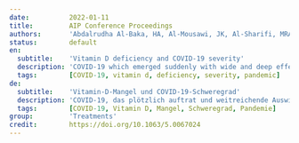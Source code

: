 ```yaml
---
date:          2022-01-11
title:         AIP Conference Proceedings
authors:       'Abdalrudha Al-Baka, HA, Al-Mousawi, JK, Al-Sharifi, MRA'
status:        default
en:
  subtitle:    'Vitamin D deficiency and COVID-19 severity'
  description: 'COVID-19 which emerged suddenly with wide and deep effect on the life was stained by different clinical severity. Multiple studies had noted a relationship between the severity of COVID-19 and levels of vitamin D. The aim of this study was to detect the effect of vitamin D on impact of COVID-19 severity. In our endeavor we depended on data concern the subject which were obtained from a hospital interested in COVID-19 pandemic. Data of 121 COVID-19 patients (98 men and 23 women) were reviewed carefully and arranged into three groups. Group A patients were asymptomatic and with vitamin D level of 28.61ng /ml ± 3.18. Group B had moderate symptoms and 16.42ng/ml ± 4.74 level of vitamin D. Group C was 8.35ng/ml ± 4.67 and suffered the highest severity of COVID-19 symptoms which caused death of two member of this group. The fatality rate in group C was 33.33%.'
  tags:        [COVID-19, vitamin d, deficiency, severity, pandemic]
de:
  subtitle:    'Vitamin-D-Mangel und COVID-19-Schweregrad'
  description: 'COVID-19, das plötzlich auftrat und weitreichende Auswirkungen auf das Leben hatte, zeichnete sich durch unterschiedliche klinische Schweregrade aus. In mehreren Studien wurde ein Zusammenhang zwischen dem Schweregrad von COVID-19 und dem Vitamin-D-Spiegel festgestellt. Das Ziel dieser Studie war es, den Einfluss von Vitamin D auf den Schweregrad von COVID-19 zu ermitteln. Wir haben uns dabei auf Daten gestützt, die von einem Krankenhaus stammen, das sich mit der COVID-19-Pandemie befasst. Die Daten von 121 COVID-19-Patienten (98 Männer und 23 Frauen) wurden sorgfältig geprüft und in drei Gruppen eingeteilt. Die Patienten der Gruppe A waren asymptomatisch und hatten einen Vitamin-D-Spiegel von 28,61 ng /ml ± 3,18. Gruppe B hatte mäßige Symptome und einen Vitamin-D-Spiegel von 16,42 ng/ml ± 4,74. Gruppe C wies mit 8,35 ng/ml ± 4,67 den höchsten Schweregrad der COVID-19-Symptome auf, was zum Tod von zwei Mitgliedern dieser Gruppe führte. Die Sterblichkeitsrate in Gruppe C betrug 33,33 %.' 
  tags:        [COVID-19, Vitamin D, Mangel, Schweregrad, Pandemie]
group:         'Treatments'
credit:        https://doi.org/10.1063/5.0067024
---
```

